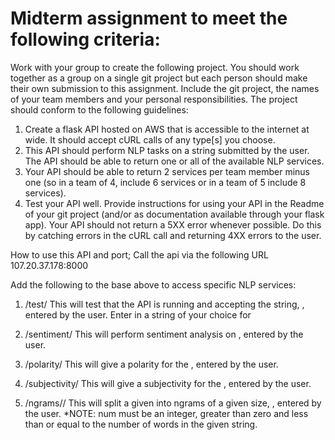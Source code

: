 # Midterm assignment to meet the following criteria:
Work with your group to create the following project. You should work together as a group on a single git project but each person should make their own submission to this assignment. Include the git project, the names of your team members and your personal responsibilities.
The project should conform to the following guidelines:
1. Create a flask API hosted on AWS that is accessible to the internet at wide. It should accept cURL calls of any type[s] you choose.
2. This API should perform NLP tasks on a string submitted by the user. The API should be able to return one or all of the available NLP services.
3. Your API should be able to return 2 services per team member minus one (so in a team of 4, include 6 services or in a team of 5 include 8 services).
4. Test your API well. Provide instructions for using your API in the Readme of your git project (and/or as documentation available through your flask app). Your API should not return a 5XX error whenever possible. Do this by catching errors in the cURL call and returning 4XX errors to the user.

How to use this API and port;
Call the api via the following URL
107.20.37.178:8000

Add the following to the base <URL> above to access specific NLP services:
1. <URL>/test/<text>
    This will test that the API is running and accepting the string, <text>, entered by the user.
    Enter in a string of your choice for <text>

2. <URL>/sentiment/<text>
    This will perform sentiment analysis on <text>, entered by the user.

3. <URL>/polarity/<text>
    This will give a polarity for the <text>, entered by the user.

4. <URL>/subjectivity/<text>
    This will give a subjectivity for the <text>, entered by the user.

5. <URL>/ngrams/<text>/<num>
    This will split a given <text> into ngrams of a given size, <num>, entered by the user.
    *NOTE: num must be an integer, greater than zero and less than or equal to the number of words in the given string.
